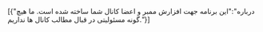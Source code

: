 [{"درباره":"این برنامه جهت افزارش ممبر و اعضا کانال شما ساخته شده است.
ما هیچ گونه مسئولیتی در قبال مطالب کانال ها نداریم."}]